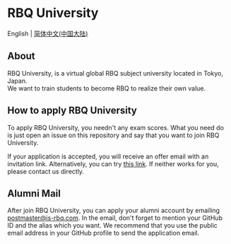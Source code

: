# RBQ University

English | [简体中文(中国大陆)](README_zh-cn.md)  

## About

RBQ University, is a virtual global RBQ subject university located in Tokyo, Japan.  
We want to train students to become RBQ to realize their own value.  

## How to apply RBQ University

To apply RBQ University, you needn't any exam scores. What you need do is just open an issue on this repository and say that you want to join RBQ University.  

If your application is accepted, you will receive an offer email with an invitation link. Alternatively, you can try [this link]((https://github.com/orgs/RBQUniversity/invitation?via_email=1)). If neither works for you, please contact us directly.  

## Alumni Mail
After join RBQ University, you can apply your alumni account by emailing postmaster@is-rbq.com. In the email, don't forget to mention your GitHub ID and the alias which you want. We recommend that you use the public email address in your GitHub profile to send the application email.  
